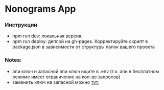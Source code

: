 # Nonograms App

### Инструкции

- npm run dev: локальная версия.
- npm run deploy: деплой на gh-pages. Корректируйте скрипт в package.json в зависимости от структуры папок вашего проекта

### Notes:

- апи ключ и запасной апи ключ ищите в .env (т.к. апи в бесплатном режиме имеет ограничение на кол-во запросов)
- заменить ключ на запасной можно [тут](https://github.com/AlexHiriavenko/Palmo-Edu/blob/nonograms/Nonograms-App/Photo-Gallery/api/UnsplashAPI.js);
